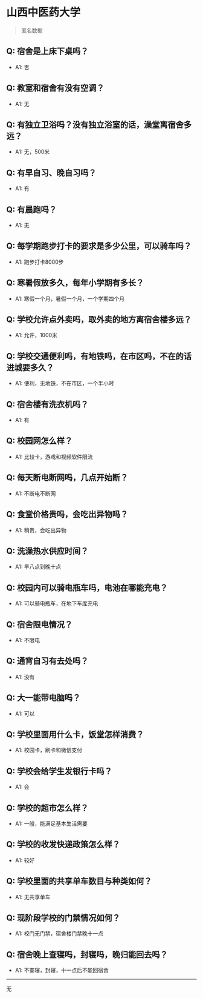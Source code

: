 # 山西中医药大学

> 匿名数据

## Q: 宿舍是上床下桌吗？

- A1: 否

## Q: 教室和宿舍有没有空调？

- A1: 无

## Q: 有独立卫浴吗？没有独立浴室的话，澡堂离宿舍多远？

- A1: 无，500米

## Q: 有早自习、晚自习吗？

- A1: 有

## Q: 有晨跑吗？

- A1: 无

## Q: 每学期跑步打卡的要求是多少公里，可以骑车吗？

- A1: 跑步打卡8000步

## Q: 寒暑假放多久，每年小学期有多长？

- A1: 寒假一个月，暑假一个月，一个学期四个月

## Q: 学校允许点外卖吗，取外卖的地方离宿舍楼多远？

- A1: 允许，1000米

## Q: 学校交通便利吗，有地铁吗，在市区吗，不在的话进城要多久？

- A1: 便利，无地铁，不在市区，一个半小时

## Q: 宿舍楼有洗衣机吗？

- A1: 有

## Q: 校园网怎么样？

- A1: 比较卡，游戏和视频软件限流

## Q: 每天断电断网吗，几点开始断？

- A1: 不断电不断网

## Q: 食堂价格贵吗，会吃出异物吗？

- A1: 稍贵，会吃出异物

## Q: 洗澡热水供应时间？

- A1: 早八点到晚十点

## Q: 校园内可以骑电瓶车吗，电池在哪能充电？

- A1: 可以骑电瓶车，在地下车库充电

## Q: 宿舍限电情况？

- A1: 不限电

## Q: 通宵自习有去处吗？

- A1: 没有

## Q: 大一能带电脑吗？

- A1: 可以

## Q: 学校里面用什么卡，饭堂怎样消费？

- A1: 校园卡，刷卡和微信支付

## Q: 学校会给学生发银行卡吗？

- A1: 会

## Q: 学校的超市怎么样？

- A1: 一般，能满足基本生活需要

## Q: 学校的收发快递政策怎么样？

- A1: 较好

## Q: 学校里面的共享单车数目与种类如何？

- A1: 无共享单车

## Q: 现阶段学校的门禁情况如何？

- A1: 校门无门禁，宿舍楼门禁晚十一点

## Q: 宿舍晚上查寝吗，封寝吗，晚归能回去吗？

- A1: 不查寝，封寝，十一点后不能回宿舍

***

无